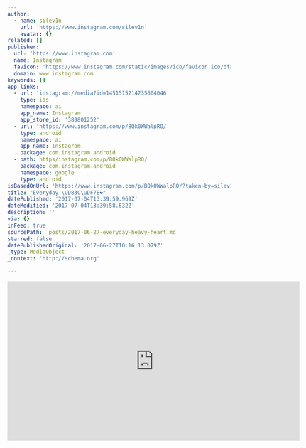 ```yaml
---
author:
  - name: silev1n
    url: 'https://www.instagram.com/silev1n'
    avatar: {}
related: []
publisher:
  url: 'https://www.instagram.com'
  name: Instagram
  favicon: 'https://www.instagram.com/static/images/ico/favicon.ico/dfa85bb1fd63.ico'
  domain: www.instagram.com
keywords: []
app_links:
  - url: 'instagram://media?id=1451515214235604046'
    type: ios
    namespace: ai
    app_name: Instagram
    app_store_id: '389801252'
  - url: 'https://www.instagram.com/p/BQk0WWalpRO/'
    type: android
    namespace: ai
    app_name: Instagram
    package: com.instagram.android
  - path: https/instagram.com/p/BQk0WWalpRO/
    package: com.instagram.android
    namespace: google
    type: android
isBasedOnUrl: 'https://www.instagram.com/p/BQk0WWalpRO/?taken-by=silev1n'
title: "Everyday \uD83C\uDF7E❤"
datePublished: '2017-07-04T13:39:59.969Z'
dateModified: '2017-07-04T13:39:58.632Z'
description: ''
via: {}
inFeed: true
sourcePath: _posts/2017-06-27-everyday-heavy-heart.md
starred: false
datePublishedOriginal: '2017-06-27T10:16:13.079Z'
_type: MediaObject
_context: 'http://schema.org'

---
```

<iframe src="https://cdn.embedly.com/widgets/media.html?src=https%3A%2F%2Fscontent.cdninstagram.com%2Ft50.2886-16%2F16783836_1253869908032245_4943618756262756352_n.mp4&amp;src_secure=1&amp;url=https%3A%2F%2Fwww.instagram.com%2Fp%2FBQk0WWalpRO%2F&amp;image=https%3A%2F%2Fscontent.cdninstagram.com%2Ft51.2885-15%2Fs640x640%2Fsh0.08%2Fe35%2F16465823_1461058843928715_7786643259446525952_n.jpg&amp;key=a715cf41cc93453ca338d350cd26f87b&amp;type=video%2Fmp4&amp;schema=instagram" width="658" height="359" scrolling="no" frameborder="0" allowfullscreen="" style=""></iframe>